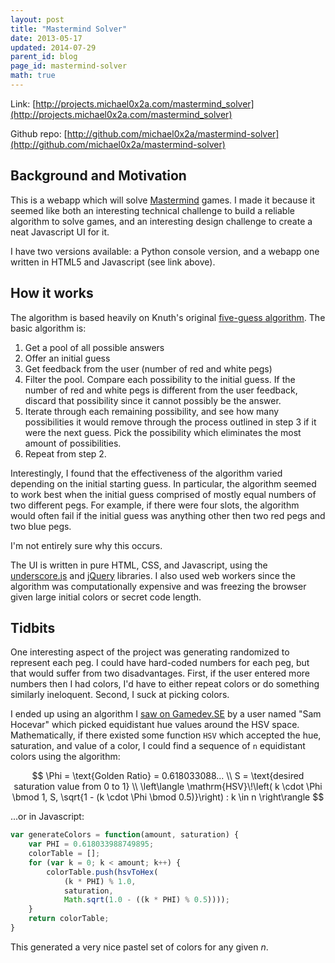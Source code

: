 ```yaml
---
layout: post
title: "Mastermind Solver"
date: 2013-05-17
updated: 2014-07-29
parent_id: blog
page_id: mastermind-solver
math: true
---
```


Link: [http://projects.michael0x2a.com/mastermind_solver](http://projects.michael0x2a.com/mastermind_solver)

Github repo: [http://github.com/michael0x2a/mastermind-solver](http://github.com/michael0x2a/mastermind-solver)

## Background and Motivation ##

This is a webapp which will solve [Mastermind][1] games. I made it because it seemed 
like both an interesting technical challenge to build a reliable algorithm to solve 
games, and an interesting design challenge to create a neat Javascript UI for it.

I  have two versions available: a Python console version, and a webapp one written in 
HTML5 and Javascript (see link above).

  [1]: http://en.wikipedia.org/wiki/Mastermind_(game)

## How it works ##

The algorithm is based heavily on Knuth's original [five-guess algorithm][knuth]. The 
basic algorithm is:

1.  Get a pool of all possible answers
2.  Offer an initial guess
2.  Get feedback from the user (number of red and white pegs)
3.  Filter the pool. Compare each possibility to the initial guess. If the number of 
    red and white pegs is different from the user feedback, discard that possibility 
    since it cannot possibly be the answer.
4.  Iterate through each remaining possibility, and see how many possibilities it would 
    remove through the process outlined in step 3 if it were the next guess. Pick the 
    possibility which eliminates the most amount of possibilities.
5.  Repeat from step 2.

Interestingly, I found that the effectiveness of the algorithm varied depending on the 
initial starting guess. In particular, the algorithm seemed to work best when the 
initial guess comprised of mostly equal numbers of two different pegs. For example, if 
there were four slots, the algorithm would often fail if the initial guess was anything 
other then two red pegs and two blue pegs.

I'm not entirely sure why this occurs.

The UI is written in pure HTML, CSS, and Javascript, using the [underscore.js][us] and 
[jQuery][jq] libraries. I also used web workers since the algorithm was computationally 
expensive and was freezing the browser given large initial colors or secret code length.

## Tidbits

One interesting aspect of the project was generating randomized to represent each peg.
I could have hard-coded numbers for each peg, but that would suffer from two disadvantages.
First, if the user entered more numbers then I had colors, I'd have to either repeat 
colors or do something similarly ineloquent. Second, I suck at picking colors.

I ended up using an algorithm I [saw on Gamedev.SE][colors] by a user named "Sam Hocevar"
which picked equidistant hue values around the HSV space.  Mathematically, if there 
existed some function `HSV` which accepted the hue, saturation, and value of a color, 
I could find a sequence of `n` equidistant colors using the algorithm:

$$
\Phi = \text{Golden Ratio} = 0.618033088... \\
S = \text{desired saturation value from 0 to 1} \\
\left\langle \mathrm{HSV}\!\left( k \cdot \Phi \bmod 1, S, \sqrt{1 - (k \cdot \Phi \bmod 0.5)}\right) : k \in n \right\rangle
$$

...or in Javascript:

```javascript
var generateColors = function(amount, saturation) {
    var PHI = 0.618033988749895;
    colorTable = [];
    for (var k = 0; k < amount; k++) {
        colorTable.push(hsvToHex(
            (k * PHI) % 1.0, 
            saturation, 
            Math.sqrt(1.0 - ((k * PHI) % 0.5))));
    }
    return colorTable;
}
```

This generated a very nice pastel set of colors for any given $n$.


  [knuth]: http://en.wikipedia.org/wiki/Mastermind_%28board_game%29#Five-guess_algorithm
  [us]: http://underscorejs.org
  [jq]: http://jquery.org
  [colors]: http://gamedev.stackexchange.com/a/46469
